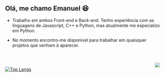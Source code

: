 ## Olá, me chamo Emanuel :laughing:

- Trabalho em ambos Front-end e Back-end. Tenho experiência com as linguagens de Javascript, C++ e Python, mas atualmente me especializo em Python.

- No momento encontro-me disponível para trabalhar em quaisquer projetos que venham à aparecer.

<br>
<br>
  
<a href="https://github-readme-stats.vercel.app/api?username=EmanueIDev&show_icons=true&theme=dracula">
  <img align="right" src="https://github-readme-stats.vercel.app/api?username=EmanueIDev&show_icons=true&theme=dracula" />
  </a>
  
[![Top Langs](https://github-readme-stats.vercel.app/api/top-langs/?username=EmanueIDev&theme=dracula)](https://github.com/EmanueIDev/github-readme-stats)



  

  

